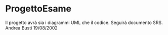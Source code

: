 # ProgettoEsame
Il progetto avrà sia i diagrammi UML che il codice. Seguirà documento SRS.
Andrea Busti 19/08/2002